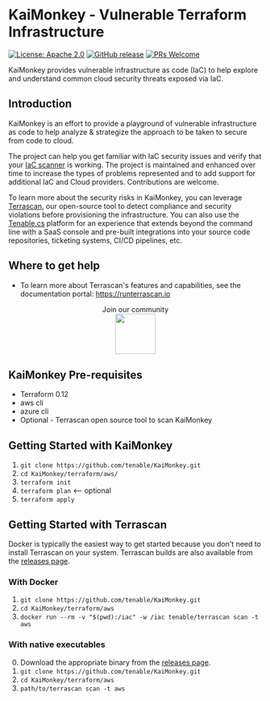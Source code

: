 # KaiMonkey - Vulnerable Terraform Infrastructure

[![License: Apache 2.0](https://img.shields.io/badge/license-Apache%202-blue)](https://github.com/tenable/KaiMonkey/blob/master/LICENSE)
[![GitHub release](https://img.shields.io/github/release/tenable/KaiMonkey)](https://github.com/tenable/kaimonkey)
[![PRs Welcome](https://img.shields.io/badge/PRs-welcome-brightgreen.svg)](https://github.com/tenable/KaiMonkey/pulls)

KaiMonkey provides vulnerable infrastructure as code (IaC) to help explore and understand common cloud security threats exposed via IaC.

## Introduction

KaiMonkey is an effort to provide a playground of vulnerable infrastructure as code to help analyze & strategize the approach to be taken to secure from code to cloud.

The project can help you get familiar with IaC security issues and verify that your [IaC scanner](https://github.com/tenable/terrascan) is working.  The project is maintained and enhanced over time to increase the types of problems represented and to add support for additional IaC and Cloud providers. Contributions are welcome.

To learn more about the security risks in KaiMonkey, you can leverage [Terrascan](https://github.com/tenable/terrascan), our open-source tool to detect compliance and security violations before provisioning the infrastructure. You can also use the [Tenable.cs](https://www.tenable.com/products/tenable-cs/evaluate) platform for an experience that extends beyond the command line with a SaaS console and pre-built integrations into your source code repositories, ticketing systems, CI/CD pipelines, etc.

## Where to get help

* To learn more about Terrascan's features and capabilities, see the documentation portal: https://runterrascan.io

<p align="center">
    Join our community
<br/>
<a href="https://discord.gg/ScUPMzyG3n">
    <img src="http://fig.io/icons/discord-logo-square.png" width="80px" height="80px" />
</a>
</p>

## KaiMonkey Pre-requisites

* Terraform 0.12
* aws cli
* azure cli
* Optional - Terrascan open source tool to scan KaiMonkey

## Getting Started with KaiMonkey

1. `git clone https://github.com/tenable/KaiMonkey.git`
2. `cd KaiMonkey/terraform/aws/`
3. `terraform init`
4. `terraform plan` &#10229; optional
5. `terraform apply`

## Getting Started with Terrascan

Docker is typically the easiest way to get started because you don't need to install Terrascan on your system.  Terrascan builds are also available from the [releases page](https://github.com/tenable/terrascan/releases).

### With Docker

1. `git clone https://github.com/tenable/KaiMonkey.git`
2. `cd KaiMonkey/terraform/aws`
3. `docker run --rm -v "$(pwd):/iac" -w /iac tenable/terrascan scan -t aws`

### With native executables

0. Download the appropriate binary from the [releases page](https://github.com/tenable/terrascan/releases).
1. `git clone https://github.com/tenable/KaiMonkey.git`
2. `cd KaiMonkey/terraform/aws`
3. `path/to/terrascan scan -t aws`


